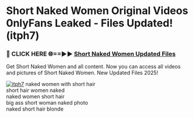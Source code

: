 # Short Naked Women Original Videos 0nlyFans Leaked - Files Updated! (itph7)

<h3>🔴 CLICK HERE 🌐==►► <a href="https://tinyurl.com/yckcrads" rel="nofollow">Short Naked Women Updated Files</a></h3>

Get Short Naked Women and all content. Now you can access all videos and pictures of Short Naked Women. New Updated Files 2025!

[![itph7](https://i.imgur.com/hpKpOFt.gif)](https://tinyurl.com/yckcrads)
naked women with short hair<br>
short hair women naked<br>
naked women short hair<br>
big ass short woman naked photo<br>
naked short hair blonde